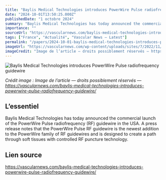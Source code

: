 ```yaml
---
title: "Baylis Medical Technologies introduces PowerWire Pulse radiofrequency guidewire"
date: "2024-10-01T13:50:25.000Z"
publishedDate: "1 octobre 2024"
summary: "Baylis Medical Technologies has today announced the commercial launch of the PowerWire Pulse radiofrequency (RF) guidewire in the USA. A press release notes that the PowerWire Pulse RF guidewire is the newest addition to the PowerWire family of RF guidewires and is designed to create a path through soft tissues with controlled RF puncture technology."
importance: ""
sourceUrl: "https://vascularnews.com/baylis-medical-technologies-introduces-powerwire-pulse-radiofrequency-guidewire/"
tags: ["France", "Actualité", "Vascular News — Latest"]
permalink: "/papers/2024-10-01-baylis-medical-technologies-introduces-powerwire-pulse-radiofrequency-guidewire"
imageUrl: "https://vascularnews.com/wp-content/uploads/sites/7/2022/11/Baylis-Med-Tech-logo.png"
imageCredit: "Image de l’article — droits possiblement réservés — https://vascularnews.com/baylis-medical-technologies-introduces-powerwire-pulse-radiofrequency-guidewire/"
---
```


![Baylis Medical Technologies introduces PowerWire Pulse radiofrequency guidewire](https://vascularnews.com/wp-content/uploads/sites/7/2022/11/Baylis-Med-Tech-logo.png)

*Crédit image : Image de l’article — droits possiblement réservés — https://vascularnews.com/baylis-medical-technologies-introduces-powerwire-pulse-radiofrequency-guidewire/*

## L’essentiel

Baylis Medical Technologies has today announced the commercial launch of the PowerWire Pulse radiofrequency (RF) guidewire in the USA. A press release notes that the PowerWire Pulse RF guidewire is the newest addition to the PowerWire family of RF guidewires and is designed to create a path through soft tissues with controlled RF puncture technology.

## Lien source

https://vascularnews.com/baylis-medical-technologies-introduces-powerwire-pulse-radiofrequency-guidewire/
